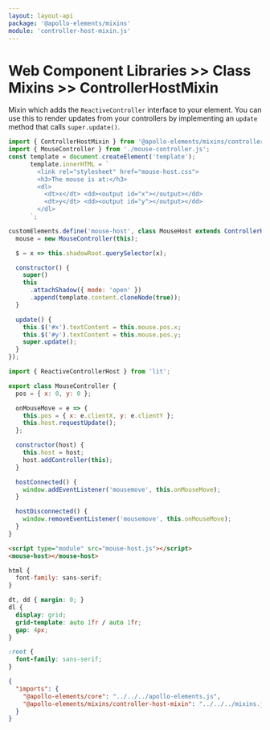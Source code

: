 ```yaml
---
layout: layout-api
package: '@apollo-elements/mixins'
module: 'controller-host-mixin.js'
---
```


# Web Component Libraries >> Class Mixins >> ControllerHostMixin

Mixin which adds the `ReactiveController` interface to your element. You can use this to render updates from your controllers by implementing an `update` method that calls `super.update()`.

```js playground mouse-controller mouse-host.js
import { ControllerHostMixin } from '@apollo-elements/mixins/controller-host-mixin';
import { MouseController } from './mouse-controller.js';
const template = document.createElement('template');
      template.innerHTML = `
        <link rel="stylesheet" href="mouse-host.css">
        <h3>The mouse is at:</h3>
        <dl>
          <dt>x</dt> <dd><output id="x"></output></dd>
          <dt>y</dt> <dd><output id="y"></output></dd>
        </dl>
      `;

customElements.define('mouse-host', class MouseHost extends ControllerHostMixin(HTMLElement) {
  mouse = new MouseController(this);

  $ = x => this.shadowRoot.querySelector(x);

  constructor() {
    super()
    this
      .attachShadow({ mode: 'open' })
      .append(template.content.cloneNode(true));
  }

  update() {
    this.$('#x').textContent = this.mouse.pos.x;
    this.$('#y').textContent = this.mouse.pos.y;
    super.update();
  }
});
```

```js playground-file mouse-controller mouse-controller.js
import { ReactiveControllerHost } from 'lit';

export class MouseController {
  pos = { x: 0, y: 0 };

  onMouseMove = e => {
    this.pos = { x: e.clientX, y: e.clientY };
    this.host.requestUpdate();
  };

  constructor(host) {
    this.host = host;
    host.addController(this);
  }

  hostConnected() {
    window.addEventListener('mousemove', this.onMouseMove);
  }

  hostDisconnected() {
    window.removeEventListener('mousemove', this.onMouseMove);
  }
}
```

```html playground-file mouse-controller index.html
<script type="module" src="mouse-host.js"></script>
<mouse-host></mouse-host>
```

```js playground-file style.css
html {
  font-family: sans-serif;
}
```

```css playground-file mouse-controller mouse-host.css
dt, dd { margin: 0; }
dl {
  display: grid;
  grid-template: auto 1fr / auto 1fr;
  gap: 4px;
}
```

```css playground-hidden-file mouse-controller style.css
:root {
  font-family: sans-serif;
}
```

```json playground-import-map mouse-controller
{
  "imports": {
    "@apollo-elements/core": "../../../apollo-elements.js",
    "@apollo-elements/mixins/controller-host-mixin": "../../../mixins.js"
  }
}
```
